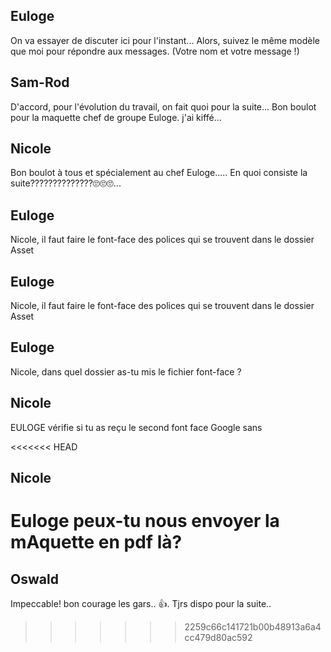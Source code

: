 ## Euloge
On va essayer de discuter ici pour l'instant...
Alors, suivez le même modèle que moi pour répondre aux messages. (Votre nom et votre message !)

## Sam-Rod
D'accord, pour l'évolution du travail, on fait quoi pour la suite...
Bon boulot pour la maquette chef de groupe Euloge. j'ai kiffé...

## Nicole

Bon boulot à tous et spécialement au chef  Euloge.....
En quoi consiste la suite??????????????🙄🙄🙄...
## Euloge
Nicole, il faut faire le font-face des polices qui se trouvent dans le dossier Asset
## Euloge
Nicole, il faut faire le font-face des polices qui se trouvent dans le dossier Asset
## Euloge
Nicole, dans quel dossier as-tu mis le fichier font-face ?

## Nicole

EULOGE vérifie si tu as reçu le second font face Google sans

<<<<<<< HEAD
## Nicole
Euloge peux-tu nous envoyer la mAquette en pdf là?
=======
## Oswald 
Impeccable! bon courage les gars.. 👍. Tjrs dispo pour la suite..
>>>>>>> 2259c66c141721b00b48913a6a4cc479d80ac592

